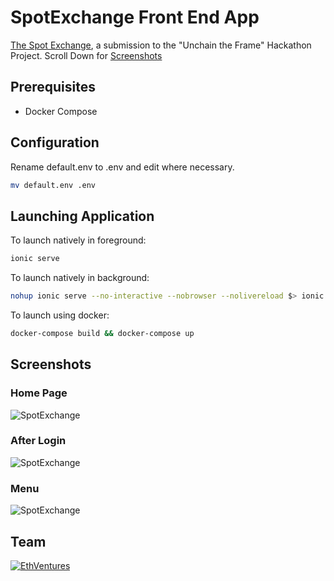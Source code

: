 # SpotExchange Front End App
[The Spot Exchange](https://thespot.exchange), a submission to the "Unchain the Frame" Hackathon Project. Scroll Down for [Screenshots](https://imgur.com/a/ZYANA)


## Prerequisites
* Docker Compose

## Configuration

Rename default.env to .env and edit where necessary.
```bash
mv default.env .env
```


## Launching Application

To launch natively in foreground:
```bash
ionic serve
```
To launch natively in background:
```bash
nohup ionic serve --no-interactive --nobrowser --nolivereload $> ionic.log &
```


To launch using docker:
```bash
docker-compose build && docker-compose up
```
## Screenshots
### Home Page
![SpotExchange](https://i.imgur.com/DZ9AY2Y.png)
### After Login
![SpotExchange](https://i.imgur.com/6qjJ3lv.png)
### Menu
![SpotExchange](https://i.imgur.com/RDcbdl9.png)



## Team

[![EthVentures](https://github.com/EthVentures/CryptoTracker/raw/master/resources/img/ethventures-logo.png)](https://ethventures.io)
